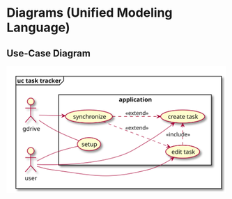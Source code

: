 # Diagrams (Unified Modeling Language)

## Use-Case Diagram
![use case diagram](files/uml-use-case.svg)